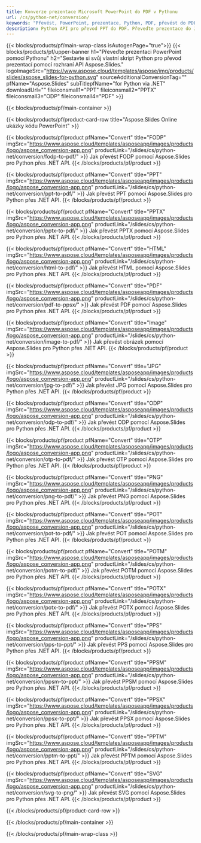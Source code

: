 ```yaml
---
title: Konverze prezentace Microsoft PowerPoint do PDF v Pythonu
url: /cs/python-net/conversion/
keywords: "Převést, PowerPoint, prezentace, Python, PDF, převést do PDF, PPT do PDF"
description: Python API pro převod PPT do PDF. Převeďte prezentace do JPG, PNG a dalších formátů v Pythonu.
---
```



{{< blocks/products/pf/main-wrap-class isAutogenPage="true">}}
{{< blocks/products/pf/upper-banner h1="Převeďte prezentaci PowerPoint pomocí Pythonu" h2="Sestavte si svůj vlastní skript Python pro převod prezentací pomocí rozhraní API Aspose.Slides." logoImageSrc="https://www.aspose.cloud/templates/aspose/img/products/slides/aspose_slides-for-python.svg" sourceAdditionalConversionTag="" pfName="Aspose.Slides" subTitlepfName="for Python via .NET" downloadUrl="" fileiconsmall1="PPT" fileiconsmall2="PPTX" fileiconsmall3="ODP" fileiconsmall4="PDF" >}}

{{< blocks/products/pf/main-container >}}

{{< blocks/products/pf/product-card-row title="Aspose.Slides Online ukázky kódu PowerPoint" >}}

{{< blocks/products/pf/product pfName="Convert" title="FODP" imgSrc="https://www.aspose.cloud/templates/asposeapp/images/products/logo/aspose_conversion-app.png" productLink="/slides/cs/python-net/conversion/fodp-to-pdf/" >}}
Jak převést FODP pomocí Aspose.Slides pro Python přes .NET API.
{{< /blocks/products/pf/product >}}

{{< blocks/products/pf/product pfName="Convert" title="PPT" imgSrc="https://www.aspose.cloud/templates/asposeapp/images/products/logo/aspose_conversion-app.png" productLink="/slides/cs/python-net/conversion/ppt-to-pdf/" >}}
Jak převést PPT pomocí Aspose.Slides pro Python přes .NET API.
{{< /blocks/products/pf/product >}}

{{< blocks/products/pf/product pfName="Convert" title="PPTX" imgSrc="https://www.aspose.cloud/templates/asposeapp/images/products/logo/aspose_conversion-app.png" productLink="/slides/cs/python-net/conversion/pptx-to-pdf/" >}}
Jak převést PPTX pomocí Aspose.Slides pro Python přes .NET API.
{{< /blocks/products/pf/product >}}

{{< blocks/products/pf/product pfName="Convert" title="HTML" imgSrc="https://www.aspose.cloud/templates/asposeapp/images/products/logo/aspose_conversion-app.png" productLink="/slides/cs/python-net/conversion/html-to-pdf/" >}}
Jak převést HTML pomocí Aspose.Slides pro Python přes .NET API.
{{< /blocks/products/pf/product >}}

{{< blocks/products/pf/product pfName="Convert" title="PDF" imgSrc="https://www.aspose.cloud/templates/asposeapp/images/products/logo/aspose_conversion-app.png" productLink="/slides/cs/python-net/conversion/pdf-to-ppsx/" >}}
Jak převést PDF pomocí Aspose.Slides pro Python přes .NET API.
{{< /blocks/products/pf/product >}}

{{< blocks/products/pf/product pfName="Convert" title="Image" imgSrc="https://www.aspose.cloud/templates/asposeapp/images/products/logo/aspose_conversion-app.png" productLink="/slides/cs/python-net/conversion/image-to-pdf/" >}}
Jak převést obrázek pomocí Aspose.Slides pro Python přes .NET API.
{{< /blocks/products/pf/product >}}

{{< blocks/products/pf/product pfName="Convert" title="JPG" imgSrc="https://www.aspose.cloud/templates/asposeapp/images/products/logo/aspose_conversion-app.png" productLink="/slides/cs/python-net/conversion/jpg-to-pdf/" >}}
Jak převést JPG pomocí Aspose.Slides pro Python přes .NET API.
{{< /blocks/products/pf/product >}}

{{< blocks/products/pf/product pfName="Convert" title="ODP" imgSrc="https://www.aspose.cloud/templates/asposeapp/images/products/logo/aspose_conversion-app.png" productLink="/slides/cs/python-net/conversion/odp-to-pdf/" >}}
Jak převést ODP pomocí Aspose.Slides pro Python přes .NET API.
{{< /blocks/products/pf/product >}}

{{< blocks/products/pf/product pfName="Convert" title="OTP" imgSrc="https://www.aspose.cloud/templates/asposeapp/images/products/logo/aspose_conversion-app.png" productLink="/slides/cs/python-net/conversion/otp-to-pdf/" >}}
Jak převést OTP pomocí Aspose.Slides pro Python přes .NET API.
{{< /blocks/products/pf/product >}}

{{< blocks/products/pf/product pfName="Convert" title="PNG" imgSrc="https://www.aspose.cloud/templates/asposeapp/images/products/logo/aspose_conversion-app.png" productLink="/slides/cs/python-net/conversion/png-to-pdf/" >}}
Jak převést PNG pomocí Aspose.Slides pro Python přes .NET API.
{{< /blocks/products/pf/product >}}

{{< blocks/products/pf/product pfName="Convert" title="POT" imgSrc="https://www.aspose.cloud/templates/asposeapp/images/products/logo/aspose_conversion-app.png" productLink="/slides/cs/python-net/conversion/pot-to-pdf/" >}}
Jak převést POT pomocí Aspose.Slides pro Python přes .NET API.
{{< /blocks/products/pf/product >}}

{{< blocks/products/pf/product pfName="Convert" title="POTM" imgSrc="https://www.aspose.cloud/templates/asposeapp/images/products/logo/aspose_conversion-app.png" productLink="/slides/cs/python-net/conversion/potm-to-pdf/" >}}
Jak převést POTM pomocí Aspose.Slides pro Python přes .NET API.
{{< /blocks/products/pf/product >}}

{{< blocks/products/pf/product pfName="Convert" title="POTX" imgSrc="https://www.aspose.cloud/templates/asposeapp/images/products/logo/aspose_conversion-app.png" productLink="/slides/cs/python-net/conversion/potx-to-pdf/" >}}
Jak převést POTX pomocí Aspose.Slides pro Python přes .NET API.
{{< /blocks/products/pf/product >}}

{{< blocks/products/pf/product pfName="Convert" title="PPS" imgSrc="https://www.aspose.cloud/templates/asposeapp/images/products/logo/aspose_conversion-app.png" productLink="/slides/cs/python-net/conversion/pps-to-ppt/" >}}
Jak převést PPS pomocí Aspose.Slides pro Python přes .NET API.
{{< /blocks/products/pf/product >}}

{{< blocks/products/pf/product pfName="Convert" title="PPSM" imgSrc="https://www.aspose.cloud/templates/asposeapp/images/products/logo/aspose_conversion-app.png" productLink="/slides/cs/python-net/conversion/ppsm-to-ppt/" >}}
Jak převést PPSM pomocí Aspose.Slides pro Python přes .NET API.
{{< /blocks/products/pf/product >}}

{{< blocks/products/pf/product pfName="Convert" title="PPSX" imgSrc="https://www.aspose.cloud/templates/asposeapp/images/products/logo/aspose_conversion-app.png" productLink="/slides/cs/python-net/conversion/ppsx-to-ppt/" >}}
Jak převést PPSX pomocí Aspose.Slides pro Python přes .NET API.
{{< /blocks/products/pf/product >}}

{{< blocks/products/pf/product pfName="Convert" title="PPTM" imgSrc="https://www.aspose.cloud/templates/asposeapp/images/products/logo/aspose_conversion-app.png" productLink="/slides/cs/python-net/conversion/pptm-to-ppt/" >}}
Jak převést PPTM pomocí Aspose.Slides pro Python přes .NET API.
{{< /blocks/products/pf/product >}}

{{< blocks/products/pf/product pfName="Convert" title="SVG" imgSrc="https://www.aspose.cloud/templates/asposeapp/images/products/logo/aspose_conversion-app.png" productLink="/slides/cs/python-net/conversion/svg-to-png/" >}}
Jak převést SVG pomocí Aspose.Slides pro Python přes .NET API.
{{< /blocks/products/pf/product >}}

{{< /blocks/products/pf/product-card-row >}}

{{< /blocks/products/pf/main-container >}}
    
{{< /blocks/products/pf/main-wrap-class >}}